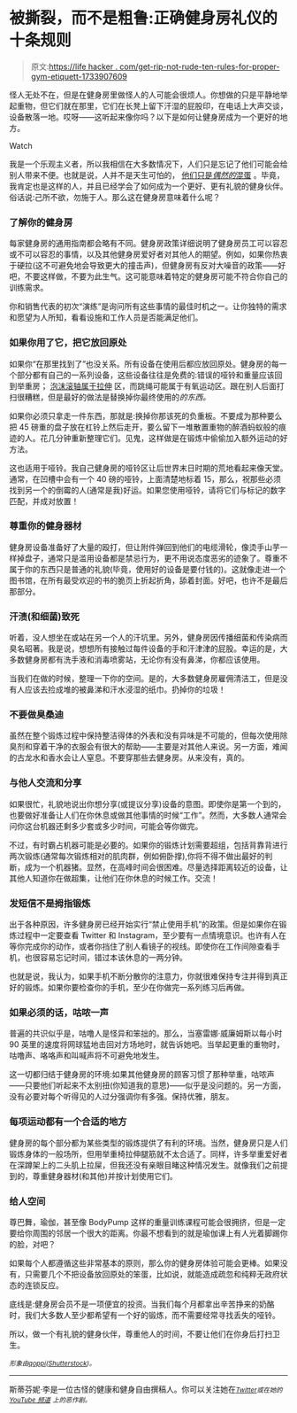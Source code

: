 # 被撕裂，而不是粗鲁:正确健身房礼仪的十条规则

> 原文:[https://life hacker . com/get-rip-not-rude-ten-rules-for-proper-gym-etiquett-1733907609](https://lifehacker.com/get-ripped-not-rude-ten-rules-for-proper-gym-etiquett-1733907609)

怪人无处不在，但是在健身房里做怪人的人可能会很烦人。你想做的只是平静地举起重物，但它们就在那里，它们在长凳上留下汗湿的屁股印，在电话上大声交谈，设备散落一地。哎呀——这听起来像你吗？以下是如何让健身房成为一个更好的地方。

Watch

我是一个乐观主义者，所以我相信在大多数情况下，人们只是忘记了他们可能会给别人带来不便。也就是说，人并不是天生可怕的， [他们只是*偶然的*混蛋](http://lifehacker.com/how-to-avoid-turning-into-a-jerk-when-you-re-surrounded-1729464810) 。毕竟，我肯定也是这样的人，并且已经学会了如何成为一个更好、更有礼貌的健身伙伴。俗话说:己所不欲，勿施于人。那么这在健身房意味着什么呢？

### **了解你的健身房**

每家健身房的通用指南都会略有不同。健身房政策详细说明了健身房员工可以容忍或不可以容忍的事情，以及其他健身房爱好者对其他人的期望。例如，如果你热衷于硬拉(这不可避免地会导致更大的撞击声)，但健身房有反对大噪音的政策——好吧，不要这样做，不要为此生气。这可能意味着特定的健身房可能不符合你自己的训练需求。

你和销售代表的初次“演练”是询问所有这些事情的最佳时机之一。让你独特的需求和愿望为人所知，看看设施和工作人员是否能满足他们。

### 如果你用了它，把它放回原处

如果你“在那里找到了”也没关系。所有设备在使用后都应放回原处。健身房的每一个部分都有自己的一系列设备，这些设备往往是免费的:错误的哑铃和重量应该回到举重房； [泡沫滚轴属于拉伸](http://vitals.lifehacker.com/the-truth-about-stretching-when-it-helps-and-when-it-d-1718270464) 区，而跳绳可能属于有氧运动区。跟在别人后面打扫很糟糕，但是最好的做法是替换掉你最终使用的*的东西。*

如果你必须只拿走一件东西，那就是:换掉你那该死的负重板。不要成为那种要么把 45 磅重的盘子放在杠铃上然后走开，要么留下一堆散置重物的醉酒蚂蚁般的痕迹的人。花几分钟重新整理它们。见鬼，这样做是在锻炼中偷偷加入额外运动的好方法。

这也适用于哑铃。我自己健身房的哑铃区让后世界末日时期的荒地看起来像天堂。通常，在凹槽中会有一个 40 磅的哑铃，上面清楚地标着 15，那么，祝那些必须找到另一个的倒霉的人(通常是我)好运。如果您使用哑铃，请将它们与标记的数字匹配，并成对放置！

### **尊重你的健身器材**

健身房设备准备好了大量的殴打，但让附件弹回到他们的电缆滑轮，像烫手山芋一样掉盘子，通常只是滥用设备都是禁忌行为，更不用说态度恶劣的迹象了。尊重不属于你的东西只是普通的礼貌(毕竟，使用好的设备是要付钱的)。这就像走进一个图书馆，在所有最受欢迎的书的脆页上折起折角，舔着封面。好吧，也许不是最后那部分。

### 汗渍(和细菌)致死

听着，没人想坐在或站在另一个人的汗坑里。另外，健身房因传播细菌和传染病而臭名昭著。我是说，想想所有接触过每件设备的手和汗津津的屁股。幸运的是，大多数健身房都有洗手液和消毒喷雾站，无论你有没有鼻涕，你都应该使用。

当我们在做的时候，整理一下你的空间。是的，大多数健身房雇佣清洁工，但是没有人应该去捡成堆的被鼻涕和汗水浸湿的纸巾。扔掉你的垃圾！

### **不要做臭桑迪**

虽然在整个锻炼过程中保持整洁得体的外表和没有异味是不可能的，但每次使用除臭剂和穿着干净的衣服会有很大的帮助——主要是对其他人来说。另一方面，难闻的古龙水和香水会让人窒息。不要穿那些去健身房。从来没有，真的。

### **与他人交流和分享**

如果很忙，礼貌地说出你想分享(或提议分享)设备的意图。即使你是第一个到的，也要做好准备让人们在你休息或做其他事情的时候“工作”。然而，大多数人通常会问你这台机器还剩多少套或多少时间，可能会等你做完。

不过，有时霸占机器可能是必要的。如果你的锻炼计划需要超组，包括背靠背进行两次锻炼(通常每次锻炼相对的肌肉群，例如俯卧撑),你将不得不做出最好的判断，成为一个机器猪。显然，在高峰时间会很困难。尽量选择距离较近的设备，让其他人知道你在做超集，让他们在你休息的时候工作。交流！

### **发短信不是拇指锻炼**

出于各种原因，许多健身房已经开始实行“禁止使用手机”的政策。但是如果你在锻炼过程中一定要查看 Twitter 和 Instagram，至少要有一点情境意识。也许有人在等你完成你的动作，或者你挡住了别人看镜子的视线。即使你在工作间隙查看手机，也很容易忘记时间，错过本该休息的一两分钟。

也就是说，我认为，如果手机不断分散你的注意力，你就很难保持专注并得到真正好的锻炼。如果你要检查你的手机，至少在你做完一系列练习后再做。

### **如果必须的话，咕哝一声**

普遍的共识似乎是，咕噜人是怪异和笨拙的。那么，当塞雷娜·威廉姆斯以每小时 90 英里的速度将网球猛地击回对方场地时，就告诉她吧。当举起更重的重物时，咕噜声、咯咯声和叫喊声将不可避免地发生。

这一切都归结于健身房的环境:如果其他健身房的顾客习惯了那种举重，咕哝声——只要他们听起来不太别扭(你知道我的意思)——似乎是没问题的。另一方面，没有必要对每个听得见的人过分强调你有多强。保持优雅，朋友。

### 每项运动都有一个合适的地方

健身房的每个部分都为某些类型的锻炼提供了有利的环境。当然，健身房只是人们锻炼身体的一般场所，但用举重椅拉伸腿筋就不太合适了。同样，许多举重爱好者在深蹲架上的二头肌上拉屎，但我还没有亲眼目睹这种情况发生。就像我们之前提到的，尊重健身器材(和其他)并按计划使用它们。

### **给人空间**

尊巴舞，瑜伽，甚至像 BodyPump 这样的重量训练课程可能会很拥挤，但是一定要给你周围的邻居一个很大的距离。你最不想看到的就是瑜伽课上有人光着脚踢你的脸，对吧？

如果每个人都遵循这些非常基本的原则，那么你的健身房体验可能会更棒。如果没有，只需要几个不把设备放回原处的笨蛋，比如说，就能造成疏忽和纯粹无政府状态的连锁反应。

底线是:健身房会员不是一项便宜的投资。当我们每个月都拿出辛苦挣来的奶酪时，我们大多数人至少都希望有一个好的锻炼，而不需要经常寻找丢失的哑铃。

所以，做一个有礼貌的健身伙伴，尊重他人的时间，不要让他们在你身后打扫卫生。

<small>*形象由*</small>[<small>*qoppi*</small>](http://www.shutterstock.com/pic-288812618/stock-photo-dumbbell-exercise-weights-on-the-floor.html)<small>*(*</small>[<small>*Shutterstock*</small>](http://www.shutterstock.com/)<small>*)。*</small>

* * *

斯蒂芬妮·李是一位古怪的健康和健身自由撰稿人。你可以关注她在[<small>*Twitter*</small>](http://www.twitter.com/superlee7)<small>*或在她的*</small>[<small>*YouTube 频道*</small>](http://www.youtube.com/fitngeeky7) <small>*上的恶作剧。*</small>